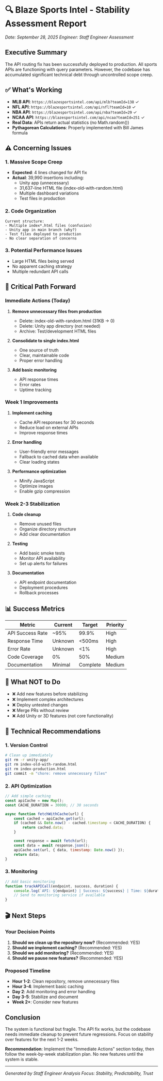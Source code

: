 # 🔍 Blaze Sports Intel - Stability Assessment Report
*Date: September 28, 2025*
*Engineer: Staff Engineer Assessment*

## Executive Summary
The API routing fix has been successfully deployed to production. All sports APIs are functioning with query parameters. However, the codebase has accumulated significant technical debt through uncontrolled scope creep.

## ✅ What's Working
- **MLB API**: `https://blazesportsintel.com/api/mlb?teamId=138` ✓
- **NFL API**: `https://blazesportsintel.com/api/nfl?teamId=10` ✓
- **NBA API**: `https://blazesportsintel.com/api/nba?teamId=29` ✓
- **NCAA API**: `https://blazesportsintel.com/api/ncaa?teamId=251` ✓
- **Real Data**: APIs return actual statistics (no Math.random())
- **Pythagorean Calculations**: Properly implemented with Bill James formula

## ⚠️ Concerning Issues

### 1. Massive Scope Creep
- **Expected**: 4 lines changed for API fix
- **Actual**: 39,990 insertions including:
  - Unity app (unnecessary)
  - 31,637-line HTML file (index-old-with-random.html)
  - Multiple dashboard variations
  - Test files in production

### 2. Code Organization
```
Current structure:
- Multiple index*.html files (confusion)
- Unity app in main branch (why?)
- Test files deployed to production
- No clear separation of concerns
```

### 3. Potential Performance Issues
- Large HTML files being served
- No apparent caching strategy
- Multiple redundant API calls

## 🎯 Critical Path Forward

### Immediate Actions (Today)
1. **Remove unnecessary files from production**
   - Delete: index-old-with-random.html (31KB → 0)
   - Delete: Unity app directory (not needed)
   - Archive: Test/development HTML files

2. **Consolidate to single index.html**
   - One source of truth
   - Clear, maintainable code
   - Proper error handling

3. **Add basic monitoring**
   - API response times
   - Error rates
   - Uptime tracking

### Week 1 Improvements
1. **Implement caching**
   - Cache API responses for 30 seconds
   - Reduce load on external APIs
   - Improve response times

2. **Error handling**
   - User-friendly error messages
   - Fallback to cached data when available
   - Clear loading states

3. **Performance optimization**
   - Minify JavaScript
   - Optimize images
   - Enable gzip compression

### Week 2-3 Stabilization
1. **Code cleanup**
   - Remove unused files
   - Organize directory structure
   - Add clear documentation

2. **Testing**
   - Add basic smoke tests
   - Monitor API availability
   - Set up alerts for failures

3. **Documentation**
   - API endpoint documentation
   - Deployment procedures
   - Rollback processes

## 📊 Success Metrics
| Metric | Current | Target | Priority |
|--------|---------|--------|----------|
| API Success Rate | ~95% | 99.9% | High |
| Response Time | Unknown | <500ms | High |
| Error Rate | Unknown | <1% | High |
| Code Coverage | 0% | 50% | Medium |
| Documentation | Minimal | Complete | Medium |

## 🚫 What NOT to Do
- ❌ Add new features before stabilizing
- ❌ Implement complex architectures
- ❌ Deploy untested changes
- ❌ Merge PRs without review
- ❌ Add Unity or 3D features (not core functionality)

## 🔧 Technical Recommendations

### 1. Version Control
```bash
# Clean up immediately
git rm -r unity-app/
git rm index-old-with-random.html
git rm index-production.html
git commit -m "chore: remove unnecessary files"
```

### 2. API Optimization
```javascript
// Add simple caching
const apiCache = new Map();
const CACHE_DURATION = 30000; // 30 seconds

async function fetchWithCache(url) {
    const cached = apiCache.get(url);
    if (cached && Date.now() - cached.timestamp < CACHE_DURATION) {
        return cached.data;
    }

    const response = await fetch(url);
    const data = await response.json();
    apiCache.set(url, { data, timestamp: Date.now() });
    return data;
}
```

### 3. Monitoring
```javascript
// Add basic monitoring
function trackAPICall(endpoint, success, duration) {
    console.log(`API: ${endpoint} | Success: ${success} | Time: ${duration}ms`);
    // Send to monitoring service if available
}
```

## 🎬 Next Steps

### Your Decision Points
1. **Should we clean up the repository now?** (Recommended: YES)
2. **Should we implement caching?** (Recommended: YES)
3. **Should we add monitoring?** (Recommended: YES)
4. **Should we pause new features?** (Recommended: YES)

### Proposed Timeline
- **Hour 1-2**: Clean repository, remove unnecessary files
- **Hour 3-4**: Implement basic caching
- **Day 2**: Add monitoring and error handling
- **Day 3-5**: Stabilize and document
- **Week 2+**: Consider new features

## Conclusion
The system is functional but fragile. The API fix works, but the codebase needs immediate cleanup to prevent future regressions. Focus on stability over features for the next 1-2 weeks.

**Recommendation**: Implement the "Immediate Actions" section today, then follow the week-by-week stabilization plan. No new features until the system is stable.

---
*Generated by Staff Engineer Analysis*
*Focus: Stability, Predictability, Trust*
